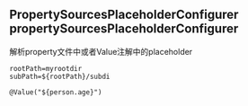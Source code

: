 
## PropertySourcesPlaceholderConfigurer propertySourcesPlaceholderConfigurer

解析property文件中或者Value注解中的placeholder

```
rootPath=myrootdir
subPath=${rootPath}/subdi

@Value("${person.age}")
```